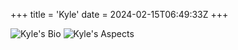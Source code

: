 +++
title = 'Kyle'
date = 2024-02-15T06:49:33Z
+++

![Kyle's Bio](/restauwants/images/personas/kyle/bio.png)
![Kyle's Aspects](/restauwants/images/personas/kyle/aspects.png)
